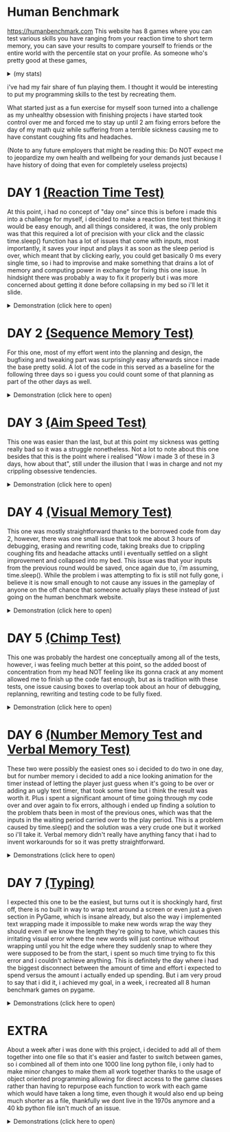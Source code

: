 # Human Benchmark

https://humanbenchmark.com
This website has 8 games where you can test various skills you have ranging from your reaction time to short term memory, you can save your results to compare yourself to friends or the entire world with the percentile stat on your profile. As someone who's pretty good at these games, <details><summary>(my stats)</summary>
<p>

![image](https://user-images.githubusercontent.com/96302110/199059106-96558b75-3faa-434e-9373-146586416151.png)

</p>
</details>

i've had my fair share of fun playing them. I thought it would be interesting to put my programming skills to the test by recreating them. 

What started just as a fun exercise for myself soon turned into a challenge as my unhealthy obsession with finishing projects i have started took control over me and forced me to stay up until 2 am fixing errors before the day of my math quiz while suffering from a terrible sickness causing me to have constant coughing fits and headaches. 

(Note to any future employers that might be reading this: Do NOT expect me to jeopardize my own health and wellbeing for your demands just because I have history of doing that even for completely useless projects)

# DAY 1 [(Reaction Time Test)](https://github.com/EgeEken/Reaction)

At this point, i had no concept of "day one" since this is before i made this into a challenge for myself, i decided to make a reaction time test thinking it would be easy enough, and all things considered, it was, the only problem was that this required a lot of precision with your click and the classic time.sleep() function has a lot of issues that come with inputs, most importantly, it saves your input and plays it as soon as the sleep period is over, which meant that by clicking early, you could get basically 0 ms every single time, so i had to improvise and make something that drains a lot of memory and computing power in exchange for fixing this one issue. In hindsight there was probably a way to fix it properly but i was more concerned about getting it done before collapsing in my bed so i'll let it slide.

<details><summary>Demonstration (click here to open)</summary>
<p>

![reaction time gameplay fix](https://user-images.githubusercontent.com/96302110/195985409-5692d1ed-3abd-4a85-bd95-c5d28024be7c.gif)

</p>
</details>

# DAY 2 [(Sequence Memory Test)](https://github.com/EgeEken/Sequence)

For this one, most of my effort went into the planning and design, the bugfixing and tweaking part was surprisingly easy afterwards since i made the base pretty solid. A lot of the code in this served as a baseline for the following three days so i guess you could count some of that planning as part of the other days as well.

<details><summary>Demonstration (click here to open)</summary>
<p>

![sequence](https://user-images.githubusercontent.com/96302110/196301263-31e1ed65-89d0-48f2-b758-50373a658580.gif)

</p>
</details>

# DAY 3 [(Aim Speed Test)](https://github.com/EgeEken/Aim)

This one was easier than the last, but at this point my sickness was getting really bad so it was a struggle nonetheless. Not a lot to note about this one besides that this is the point where i realised "Wow i made 3 of these in 3 days, how about that", still under the illusion that I was in charge and not my crippling obsessive tendencies.

<details><summary>Demonstration (click here to open)</summary>
<p>

![Aim](https://user-images.githubusercontent.com/96302110/196504214-85d8775a-e413-4084-919b-cc26d1671a84.gif)

</p>
</details>

# DAY 4 [(Visual Memory Test)](https://github.com/EgeEken/Visual)

This one was mostly straightforward thanks to the borrowed code from day 2, however, there was one small issue that took me about 3 hours of debugging, erasing and rewriting code, taking breaks due to crippling coughing fits and headache attacks until i eventually settled on a slight improvement and collapsed into my bed. This issue was that your inputs from the previous round would be saved, once again due to, i'm assuming, time.sleep(). While the problem i was attempting to fix is still not fully gone, i believe it is now small enough to not cause any issues in the gameplay of anyone on the off chance that someone actually plays these instead of just going on the human benchmark website.

<details><summary>Demonstration (click here to open)</summary>
<p>

![visual memory gameplay_Trim](https://user-images.githubusercontent.com/96302110/196817239-f9d0f27a-9d6b-4f45-92cf-a2c9b146aa92.gif)

</p>
</details>

# DAY 5 [(Chimp Test)](https://github.com/EgeEken/Chimp)

This one was probably the hardest one conceptually among all of the tests, however, i was feeling much better at this point, so the added boost of concentration from my head NOT feeling like its gonna crack at any moment allowed me to finish up the code fast enough, but as is tradition with these tests, one issue causing boxes to overlap took about an hour of debugging, replanning, rewriting and testing code to be fully fixed.

<details><summary>Demonstration (click here to open)</summary>
<p>

![chimp test gameplay_Trim](https://user-images.githubusercontent.com/96302110/197075859-fe431622-1aae-41fd-baae-e9ab8a9c5fd7.gif)

</p>
</details>

# DAY 6 [(Number Memory Test ](https://github.com/EgeEken/Numbers)and[ Verbal Memory Test)](https://github.com/EgeEken/Verbal)

These two were possibly the easiest ones so i decided to do two in one day, but for number memory i decided to add a nice looking animation for the timer instead of letting the player just guess when it's going to be over or adding an ugly text timer, that took some time but i think the result was worth it. Plus i spent a significant amount of time going through my code over and over again to fix errors, although i ended up finding a solution to the problem thats been in most of the previous ones, which was that the inputs in the waiting period carried over to the play period. This is a problem caused by time.sleep() and the solution was a very crude one but it worked so i'll take it. Verbal memory didn't really have anything fancy that i had to invent workarounds for so it was pretty straightforward. 

<details><summary>Demonstrations (click here to open)</summary>
<p>

![number memory gameplay_Trim](https://user-images.githubusercontent.com/96302110/197221144-029c8fe8-9b3e-40a1-afa8-0dcc2ac0d58b.gif)

![Verbal memory test trim](https://user-images.githubusercontent.com/96302110/197283609-a442cd38-e99d-46c1-aac8-21b7eeed0fd4.gif)

</p>
</details>

# DAY 7 [(Typing)](https://github.com/EgeEken/Typing)

I expected this one to be the easiest, but turns out it is shockingly hard, first off, there is no built in way to wrap text around a screen or even just a given section in PyGame, which is insane already, but also the way i implemented text wrapping made it impossible to make new words wrap the way they should even if we know the length they're going to have, which causes this irritating visual error where the new words will just continue without wrapping until you hit the edge where they suddenly snap to where they were supposed to be from the start, i spent so much time trying to fix this error and i couldn't achieve anything. This is definitely the day where i had the biggest disconnect between the amount of time and effort i expected to spend versus the amount i actually ended up spending. But i am very proud to say that i did it, i achieved my goal, in a week, i recreated all 8 human benchmark games on pygame.

<details><summary>Demonstrations (click here to open)</summary>
<p>

![typing gameplay trim (2)](https://user-images.githubusercontent.com/96302110/197369222-66c8fb94-851f-4f1b-9451-ac3bdea7244c.gif)

</p>
</details>

# EXTRA

About a week after i was done with this project, i decided to add all of them together into one file so that it's easier and faster to switch between games, so i combined all of them into one 1000 line long python file, i only had to make minor changes to make them all work together thanks to the usage of object oriented programming allowing for direct access to the game classes rather than having to repurpose each function to work with each game which would have taken a long time, even though it would also end up being much shorter as a file, thankfully we dont live in the 1970s anymore and a 40 kb python file isn't much of an issue.

<details><summary>Demonstrations (click here to open)</summary>
<p>

![image](https://user-images.githubusercontent.com/96302110/199059941-d1a0a57b-01ad-4c81-bec1-f29259bad71f.png)

</p
</details>
